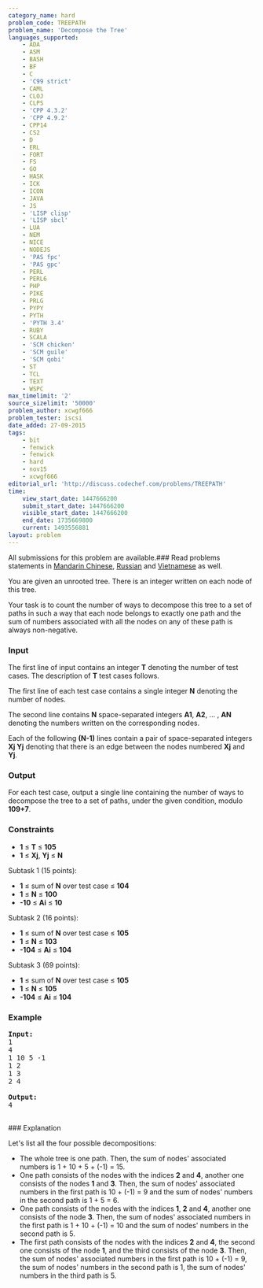 ```yaml
---
category_name: hard
problem_code: TREEPATH
problem_name: 'Decompose the Tree'
languages_supported:
    - ADA
    - ASM
    - BASH
    - BF
    - C
    - 'C99 strict'
    - CAML
    - CLOJ
    - CLPS
    - 'CPP 4.3.2'
    - 'CPP 4.9.2'
    - CPP14
    - CS2
    - D
    - ERL
    - FORT
    - FS
    - GO
    - HASK
    - ICK
    - ICON
    - JAVA
    - JS
    - 'LISP clisp'
    - 'LISP sbcl'
    - LUA
    - NEM
    - NICE
    - NODEJS
    - 'PAS fpc'
    - 'PAS gpc'
    - PERL
    - PERL6
    - PHP
    - PIKE
    - PRLG
    - PYPY
    - PYTH
    - 'PYTH 3.4'
    - RUBY
    - SCALA
    - 'SCM chicken'
    - 'SCM guile'
    - 'SCM qobi'
    - ST
    - TCL
    - TEXT
    - WSPC
max_timelimit: '2'
source_sizelimit: '50000'
problem_author: xcwgf666
problem_tester: iscsi
date_added: 27-09-2015
tags:
    - bit
    - fenwick
    - fenwick
    - hard
    - nov15
    - xcwgf666
editorial_url: 'http://discuss.codechef.com/problems/TREEPATH'
time:
    view_start_date: 1447666200
    submit_start_date: 1447666200
    visible_start_date: 1447666200
    end_date: 1735669800
    current: 1493556881
layout: problem
---
```

All submissions for this problem are available.###  Read problems statements in [Mandarin Chinese](http://www.codechef.com/download/translated/NOV15/mandarin/TREEPATH.pdf), [Russian](http://www.codechef.com/download/translated/NOV15/russian/TREEPATH.pdf) and [Vietnamese](http://www.codechef.com/download/translated/NOV15/vietnmese/TREEPATH.pdf) as well.

You are given an unrooted tree. There is an integer written on each node of this tree.

Your task is to count the number of ways to decompose this tree to a set of paths in such a way that each node belongs to exactly one path and the sum of numbers associated with all the nodes on any of these path is always non-negative.

### Input

The first line of input contains an integer **T** denoting the number of test cases. The description of **T** test cases follows.

The first line of each test case contains a single integer **N** denoting the number of nodes.

The second line contains **N** space-separated integers **A1**, **A2**, ... , **AN** denoting the numbers written on the corresponding nodes.

Each of the following **(N-1)** lines contain a pair of space-separated integers **Xj Yj** denoting that there is an edge between the nodes numbered **Xj** and **Yj**.

### Output

For each test case, output a single line containing the number of ways to decompose the tree to a set of paths, under the given condition, modulo **109+7**.

### Constraints

- **1** ≤ **T** ≤ **105**
- **1** ≤ **Xj**, **Yj** ≤ **N**

Subtask 1 (15 points):

- **1** ≤ sum of **N** over test case ≤ **104**
- **1** ≤ **N** ≤ **100**
- **-10** ≤ **Ai** ≤ **10**

Subtask 2 (16 points):

- **1** ≤ sum of **N** over test case ≤ **105**
- **1** ≤ **N** ≤ **103**
- **-104** ≤ **Ai** ≤ **104**

Subtask 3 (69 points):

- **1** ≤ sum of **N** over test case ≤ **105**
- **1** ≤ **N** ≤ **105**
- **-104** ≤ **Ai** ≤ **104**

### Example

<pre><b>Input:</b>
<tt>1
4
1 10 5 -1
1 2
1 3
2 4</tt>

<b>Output:</b>
<tt>4</tt>

</pre>### Explanation
Let's list all the four possible decompositions:

- The whole tree is one path. Then, the sum of nodes' associated numbers is 1 + 10 + 5 + (-1) = 15.
- One path consists of the nodes with the indices **2** and **4**, another one consists of the nodes **1** and **3**. Then, the sum of nodes' associated numbers in the first path is 10 + (-1) = 9 and the sum of nodes' numbers in the second path is 1 + 5 = 6.
- One path consists of the nodes with the indices **1**, **2** and **4**, another one consists of the node **3**. Then, the sum of nodes' associated numbers in the first path is 1 + 10 + (-1) = 10 and the sum of nodes' numbers in the second path is 5.
- The first path consists of the nodes with the indices **2** and **4**, the second one consists of the node **1**, and the third consists of the node **3**. Then, the sum of nodes' associated numbers in the first path is 10 + (-1) = 9, the sum of nodes' numbers in the second path is 1, the sum of nodes' numbers in the third path is 5.
